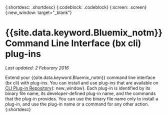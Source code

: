 {:shortdesc: .shortdesc}
{:codeblock: .codeblock}
{:screen: .screen}
{:new_window: target="_blank"}

# {{site.data.keyword.Bluemix_notm}} Command Line Interface (bx cli) plug-ins

*Last updated: 2 Feburary 2016*

Extend your {{site.data.keyword.Bluemix_notm}} command line interface (bx cli) with plug-ins. You can install and use plug-ins that are available on [CLI Plug-in Repository](http://plugins.{DomainName}/){: new_window}. Each plug-in is identified by its binary file name, its developer-defined plug-in name, and the commands that the plug-in provides. You can use the binary file name only to install a plug-in, and use the plug-in name or a command for any other action.
{:shortdesc}
